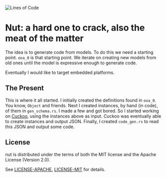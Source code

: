 ![Lines of Code](https://tokei.rs/b1/github/uberfoo/nut)

# Nut: a hard one to crack, also the meat of the matter

The idea is to generate code from models.
To do this we need a starting point.
`ooa_0` is that starting point.
We iterate on creating new models from old ones until the model is expressive enough to generate code.

Eventually I would like to target embedded platforms.

## The Present

This is where it all started.
I initially created the definitions found in `ooa_0`.
You know, `Object` and friends.
Next I created instances, by hand (in code), of them in `gen_schema.rs`.
I made a few and got bored.
So I started working on [Cuckoo](https://git.uberfoo.com/uberfoo/cuckoo), using the instances above as input.
Cuckoo was eventually able to create instances and output JSON.
Finally, I created `code_gen.rs` to read this JSON and output some code.

## License

nut is distributed under the terms of both the MIT license and the Apache License (Version 2.0).

See [LICENSE-APACHE](LICENSE-APACHE), [LICENSE-MIT](LICENSE-MIT) for details.